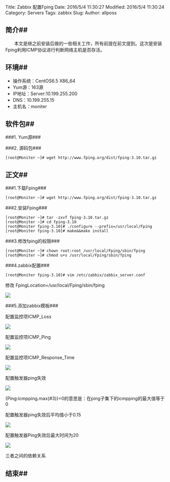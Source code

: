 Title: Zabbix 配置Fping
Date: 2016/5/4 11:30:27 
Modified: 2016/5/4 11:30:24 
Category: Servers
Tags: zabbix
Slug: 
Author: allposs

## 简介##
&#160; &#160; &#160; &#160;本文是继之前安装后做的一些相关工作，所有前提在前文提到。这次是安装Fping利用ICMP协议进行判断网络主机是否存活。

## 环境##


+ 操作系统：CentOS6.5 X86_64
+ Yum源：163源
+ IP地址：Server:10.199.255.200
+ DNS：10.199.255.15
+ 主机名：moniter

## 软件包##

###1. Yum源###

###2. 源码包###

	[root@Moniter ~]# wget http://www.fping.org/dist/fping-3.10.tar.gz



## 正文##

###1.下载Fping###

	[root@Moniter ~]# wget http://www.fping.org/dist/fping-3.10.tar.gz

###2.安装Fping###

	[root@Moniter ~]# tar -zxvf fping-3.10.tar.gz 
	[root@Moniter ~]# cd fping-3.10
	[root@Moniter fping-3.10]# ./configure --prefix=/usr/local/Fping
	[root@Moniter fping-3.10]# make&&make install

###3.修改fping的权限###

	[root@Moniter ~]# chown root:root /usr/local/Fping/sbin/fping
	[root@Moniter ~]# chmod u+s /usr/local/Fping/sbin/fping

###4.zabbix配置###

	[root@Moniter fping-3.10]# vim /etc/zabbix/zabbix_server.conf
修改
	FpingLocation=/usr/local/Fping/sbin/fping

![](http://images.allposs.com/20151231001.png)

###5.添加zabbix模板###

配置监控项ICMP_Loss

![](http://images.allposs.com/20151231002.png)

配置监控项ICMP_Ping

![](http://images.allposs.com/20151231003.png)

配置监控项ICMP_Response_Time

![](http://images.allposs.com/20151231004.png)

配置触发器ping失效

![](http://images.allposs.com/20151231005.png)

{Ping:icmpping.max(#3)}=0的意思是：在ping子集下的icmpping的最大值等于0


配置触发器ping失效后平均值小于0.15

![](http://images.allposs.com/20151231006.png)

配置触发器Ping失效后最大时间为20

![](http://images.allposs.com/20151231007.png)

三者之间的依赖关系


## 结束##